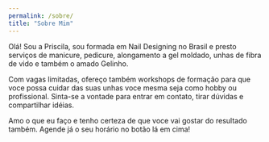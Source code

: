 ```yaml
---
permalink: /sobre/
title: "Sobre Mim"
---
```


Olá! Sou a Priscila, sou formada em Nail Designing no Brasil e presto serviços de manicure, pedicure, alongamento a gel moldado, unhas de fibra de vido e também o amado Gelinho.

Com vagas limitadas, ofereço também workshops de formação para que voce possa cuidar das suas unhas voce mesma seja como hobby ou profissional. Sinta-se a vontade para entrar em contato, tirar dúvidas e compartilhar idéias.

Amo o que eu faço e tenho certeza de que voce vai gostar do resultado também. Agende já o seu horário no botão lá em cima!